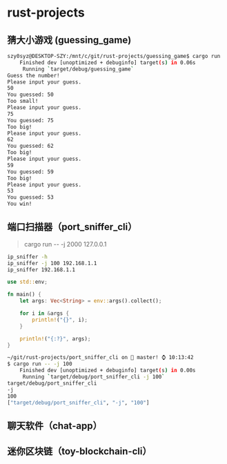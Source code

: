 # rust-projects

## 猜大小游戏 (guessing_game)

```bash
szy0syz@DESKTOP-SZY:/mnt/c/git/rust-projects/guessing_game$ cargo run
    Finished dev [unoptimized + debuginfo] target(s) in 0.06s
     Running `target/debug/guessing_game`
Guess the number!
Please input your guess.
50
You guessed: 50
Too small!
Please input your guess.
75
You guessed: 75
Too big!
Please input your guess.
62
You guessed: 62
Too big!
Please input your guess.
59
You guessed: 59
Too big!
Please input your guess.
53
You guessed: 53
You win!
```

## 端口扫描器（port_sniffer_cli）

> cargo run -- -j 2000 127.0.0.1

```bash
ip_sniffer -h
ip_sniffer -j 100 192.168.1.1
ip_sniffer 192.168.1.1
```

```rust
use std::env;

fn main() {
    let args: Vec<String> = env::args().collect();

    for i in &args {
        println!("{}", i);
    }

    println!("{:?}", args);
}
```

```bash
~/git/rust-projects/port_sniffer_cli on  master! ⌚ 10:13:42
$ cargo run -- -j 100
    Finished dev [unoptimized + debuginfo] target(s) in 0.00s
     Running `target/debug/port_sniffer_cli -j 100`
target/debug/port_sniffer_cli
-j
100
["target/debug/port_sniffer_cli", "-j", "100"]
```

## 聊天软件（chat-app）

## 迷你区块链（toy-blockchain-cli）
